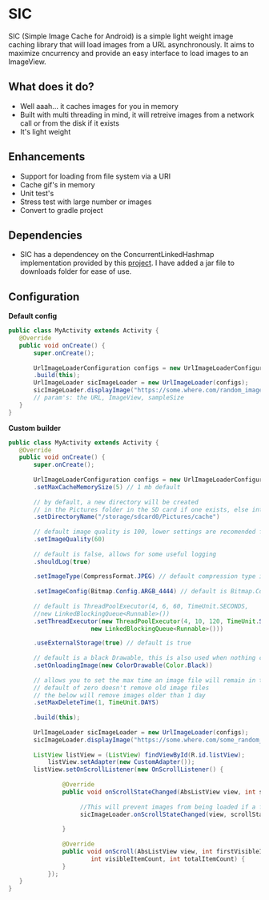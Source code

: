 SIC
===
SIC (Simple Image Cache for Android) is a simple light weight image caching library that will load images from a URL asynchronously. It aims to maximize cncurrency and provide an easy interface to load images to an ImageView.


## What does it do?
* Well aaah... it caches images for you in memory
* Built with multi threading in mind, it will retreive images from a network call or from the disk if it exists
* It's light weight 

## Enhancements
* Support for loading from file system via a URI
* Cache gif's in memory
* Unit test's
* Stress test with large number or images
* Convert to gradle project

## Dependencies
* SIC has a dependencey on the ConcurrentLinkedHashmap implementation provided by this [project](https://code.google.com/p/concurrentlinkedhashmap/). I have added a jar file to downloads folder for ease of use.

 
## Configuration
 
 **Default config**
 
 ``` java
public class MyActivity extends Activity {
	@Override
	public void onCreate() {
		super.onCreate();
		
		UrlImageLoaderConfiguration configs = new UrlImageLoaderConfiguration.Builder()
		.build(this);
		UrlImageLoader sicImageLoader = new UrlImageLoader(configs);
		sicImageLoader.displayImage("https://some.where.com/random_image.jpg", someImageView, 4); 
		// param's: the URL, ImageView, sampleSize
	}
}

```

 **Custom builder**
 ``` java
public class MyActivity extends Activity {
	@Override
	public void onCreate() {
		super.onCreate();
		
		UrlImageLoaderConfiguration configs = new UrlImageLoaderConfiguration.Builder()
		.setMaxCacheMemorySize(5) // 1 mb default
		
		// by default, a new directory will be created 
		// in the Pictures folder in the SD card if one exists, else internal sotrage is used
		.setDirectoryName("/storage/sdcard0/Pictures/cache") 
		
		// default image quality is 100, lower settings are recomended for thumbnails
		.setImageQuality(60) 
		
		// default is false, allows for some useful logging
		.shouldLog(true) 
		
		.setImageType(CompressFormat.JPEG) // default compression type is JPEG
		
		.setImageConfig(Bitmap.Config.ARGB_4444) // default is Bitmap.Config.ARGB_8888
		
		// default is ThreadPoolExecutor(4, 6, 60, TimeUnit.SECONDS, 
		//new LinkedBlockingQueue<Runnable>())
		.setThreadExecutor(new ThreadPoolExecutor(4, 10, 120, TimeUnit.SECONDS,
		                new LinkedBlockingQueue<Runnable>()))

		.useExternalStorage(true) // default is true
	
		// default is a black Drawable, this is also used when nothing can be loaded
		.setOnloadingImage(new ColorDrawable(Color.Black)) 
	
		// allows you to set the max time an image file will remain in the disk memory
		// default of zero doesn't remove old image files
		// the below will remove images older than 1 day
		.setMaxDeleteTime(1, TimeUnit.DAYS)
		
		.build(this); 
		
		UrlImageLoader sicImageLoader = new UrlImageLoader(configs);
		sicImageLoader.displayImage("https://some.where.com/some_random_image.jpg", someImageView, 4);
		
		ListView listView = (ListView) findViewById(R.id.listView);
        	listView.setAdapter(new CustomAdapter());
		listView.setOnScrollListener(new OnScrollListener() {
				
				@Override
				public void onScrollStateChanged(AbsListView view, int scrollState) {
				
				     //This will prevent images from being loaded if a fling is detected
				     sicImageLoader.onScrollStateChanged(view, scrollState);
				     
				}
				
				@Override
				public void onScroll(AbsListView view, int firstVisibleItem,
						int visibleItemCount, int totalItemCount) {
				}
			});
	}
}
```

